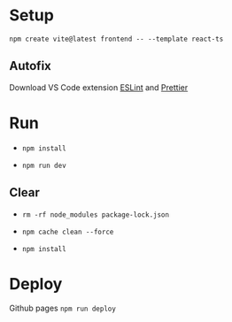 # Setup

`npm create vite@latest frontend -- --template react-ts`

## Autofix

Download VS Code extension [ESLint](vscode:extension/dbaeumer.vscode-eslint) and [Prettier](vscode:extension/esbenp.prettier-vscode)

# Run

- `npm install`

- `npm run dev`

## Clear

- `rm -rf node_modules package-lock.json`

- `npm cache clean --force`

- `npm install`

# Deploy

Github pages `npm run deploy`
